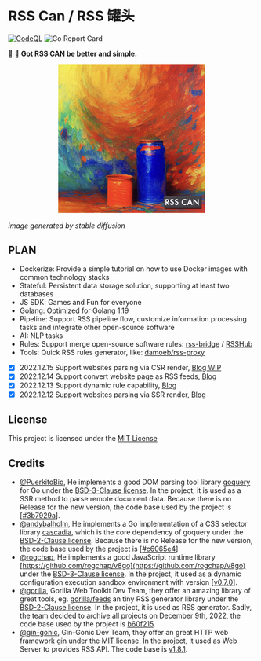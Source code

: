 # RSS Can / RSS 罐头

[![CodeQL](https://github.com/soulteary/RSS-Can/actions/workflows/codeql.yml/badge.svg)](https://github.com/soulteary/RSS-Can/actions/workflows/codeql.yml) ![Go Report Card](https://goreportcard.com/badge/github.com/soulteary/RSS-Can)


📰 🥫 **Got RSS CAN be better and simple.**

<p style="text-align: center;">
  <img src="./assets/images/project.jpg" width="300">
</p>

*image generated by stable diffusion*


## PLAN

- Dockerize: Provide a simple tutorial on how to use Docker images with common technology stacks
- Stateful: Persistent data storage solution, supporting at least two databases
- JS SDK: Games and Fun for everyone
- Golang: Optimized for Golang 1.19
- Pipeline: Support RSS pipeline flow, customize information processing tasks and integrate other open-source software
- AI: NLP tasks
- Rules: Support merge open-source software rules: [rss-bridge](https://github.com/RSS-Bridge/rss-bridge/tree/master/bridges) / [RSSHub](https://github.com/DIYgod/RSSHub/tree/master/lib)
- Tools: Quick RSS rules generator, like: [damoeb/rss-proxy](https://github.com/damoeb/rss-proxy)
- [x] 2022.12.15 Support websites parsing via CSR render, [Blog WIP](#)
- [x] 2022.12.14 Support convert website page as RSS feeds, [Blog](https://soulteary.com/2022/12/14/rsscan-convert-website-information-stream-to-rss-feed-part-3.html)
- [x] 2022.12.13 Support dynamic rule capability, [Blog](https://soulteary.com/2022/12/13/rsscan-make-golang-applications-with-v8-part-2.html)
- [x] 2022.12.12 Support websites parsing via SSR render, [Blog](https://soulteary.com/2022/12/12/rsscan-better-rsshub-service-build-with-golang-part-1.html)

## License

This project is licensed under the [MIT License](https://github.com/soulteary/RSS-Can/blob/main/LICENSE)

## Credits

- [@PuerkitoBio](https://github.com/PuerkitoBio), He implements a good DOM parsing tool library [goquery](https://github.com/PuerkitoBio/goquery) for Go under the [BSD-3-Clause license](https://github.com/PuerkitoBio/goquery/blob/master/LICENSE). In the project, it is used as a SSR method to parse remote document data. Because there is no Release for the new version, the code base used by the project is [[#3b7929a](https://github.com/PuerkitoBio/goquery/commit/3b7929a0d759a20968ba605c56bc3027c30d3527)].
- [@andybalholm](https://github.com/andybalholm), He implements a Go implementation of a CSS selector library [cascadia](https://github.com/andybalholm/cascadia), which is the core dependency of goquery under the [BSD-2-Clause license](https://github.com/andybalholm/cascadia/blob/master/LICENSE). Because there is no Release for the new version, the code base used by the project is [[#c6065e4](https://github.com/andybalholm/cascadia/commit/c6065e4618b7f538edf5ca0d6b5b2fd0fe129fdd)]
- [@rogchap](https://github.com/rogchap), He implements a good JavaScript runtime library [https://github.com/rogchap/v8go](https://github.com/rogchap/v8go) under the [BSD-3-Clause license](https://github.com/rogchap/v8go/blob/master/LICENSE). In the project, it used as a dynamic configuration execution sandbox environment with version [[v0.7.0](https://github.com/rogchap/v8go/releases/tag/v0.7.0)].
- [@gorilla](https://github.com/gorilla), Gorilla Web Toolkit Dev Team, they offer an amazing library of great tools, eg. [gorilla/feeds](https://github.com/gorilla/feeds) an tiny RSS generator library under the [BSD-2-Clause license](https://github.com/gorilla/feeds/blob/master/LICENSE). In the project, it is used as RSS generator. Sadly, the team decided to archive all projects on December 9th, 2022, the code base used by the project is [b60f215](https://github.com/gorilla/feeds/commit/b60f215f72c708b0800622c804167bea85539ea5).
- [@gin-gonic](https://github.com/gin-gonic), Gin-Gonic Dev Team, they offer an great HTTP web framework [gin](https://github.com/gin-gonic/gin) under the [MIT license](https://github.com/gin-gonic/gin/blob/master/LICENSE). In the project, it used as Web Server to provides RSS API. The code base is [v1.8.1](https://github.com/gin-gonic/gin/releases/tag/v1.8.1).
